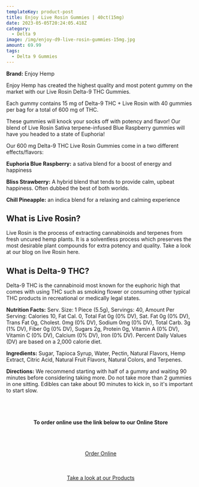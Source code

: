 ```yaml
---
templateKey: product-post
title: Enjoy Live Rosin Gummies | 40ct(15mg)
date: 2023-05-05T20:24:05.418Z
category:
  - Delta 9
image: /img/enjoy-d9-live-rosin-gummies-15mg.jpg
amount: 69.99
tags:
  - Delta 9 Gummies
---
```

**Brand:** Enjoy Hemp

Enjoy Hemp has created the highest quality and most potent gummy on the market with our Live Rosin Delta-9 THC Gummies.

Each gummy contains 15 mg of Delta-9 THC + Live Rosin with 40 gummies per bag for a total of 600 mg of THC.

These gummies will knock your socks off with potency and flavor! Our blend of Live Rosin Sativa terpene-infused Blue Raspberry gummies will have you headed to a state of Euphoria!

Our 600 mg Delta-9 THC Live Rosin Gummies come in a two different effects/flavors:

**Euphoria Blue Raspberry:** a sativa blend for a boost of energy and happiness

**Bliss Strawberry:** A hybrid blend that tends to provide calm, upbeat happiness.  Often dubbed the best of both worlds.

**Chill Pineapple:** an indica blend for a relaxing and calming experience

## What is Live Rosin?

Live Rosin is the process of extracting cannabinoids and terpenes from fresh uncured hemp plants.  It is a solventless process which preserves the most desirable plant compounds for extra potency and quality.  Take a look at our blog on live Rosin here.

## What is Delta-9 THC?

Delta-9 THC is the cannabinoid most known for the euphoric high that comes with using THC such as smoking flower or consuming other typical THC products in recreational or medically legal states.

**Nutrition Facts:** Serv. Size: 1 Piece (5.5g), Servings: 40, Amount Per Serving: Calories 10, Fat Cal. 0, Total Fat 0g (0% DV), Sat. Fat 0g (0% DV), Trans Fat 0g, Cholest. 0mg (0% DV), Sodium 0mg (0% DV), Total Carb. 3g (1% DV), Fiber 0g (0% DV), Sugars 2g, Protein 0g, Vitamin A (0% DV), Vitamin C (0% DV), Calcium (0% DV), Iron (0% DV). Percent Daily Values (DV) are based on a 2,000 calorie diet.

**Ingredients:** Sugar, Tapioca Syrup, Water, Pectin, Natural Flavors, Hemp Extract, Citric Acid, Natural Fruit Flavors, Natural Colors, and Terpenes.

**Directions:** We recommend starting with half of a gummy and waiting 90 minutes before considering taking more. Do not take more than 2 gummies in one sitting. Edibles can take about 90 minutes to kick in, so it's important to start slow.

<br><br>

<Center>

#### **To order online use the link below to our Online Store**

<br><br>

<Center><a class="link-view-more-products" target="_blank" href="https://capitalcbd.shop/product/enjoy-live-rosin-gummies-40ct15mg/">Order Online</a></

<br><br><br>

<Center><a class="link-view-more-products" target="_blank" href="https://capitalamericanshaman.com/products">Take a look at our Products</a></Center>

<br><br>